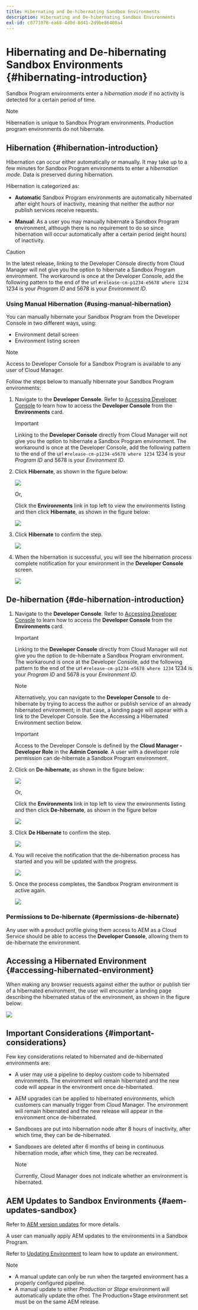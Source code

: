 ```yaml
---
title: Hibernating and De-hibernating Sandbox Environments 
description: Hibernating and De-hibernating Sandbox Environments
exl-id: c0771078-ea68-4d0d-8d41-2d9be86408a4
---
```

# Hibernating and De-hibernating Sandbox Environments {#hibernating-introduction}

Sandbox Program environments enter a *hibernation mode* if no activity is detected for a certain period of time.

>[!NOTE]
>Hibernation is unique to Sandbox Program environments. Production program environments do not hibernate.

## Hibernation {#hibernation-introduction}

Hibernation can occur either automatically or manually. It may take up to a few minutes for Sandbox Program environments to enter a *hibernation mode*. Data is preserved during hibernation.

Hibernation is categorized as:

* **Automatic**  Sandbox Program environments are automatically hibernated after eight hours of inactivity, meaning that neither the author nor publish services receive requests.

* **Manual**: As a user you may manually hibernate a Sandbox Program environment, although there is no requirement to do so since hibernation will occur automatically after a certain period (eight hours) of inactivity.

>[!CAUTION]
>In the latest release, linking to the Developer Console directly from Cloud Manager will not give you the option to hibernate a Sandbox Program environment. The workaround is once at the Developer Console, add the following pattern to the end of the url `#release-cm-p1234-e5678 where 1234` 1234 is your *Program ID* and 5678 is your *Environment ID*.

### Using Manual Hibernation {#using-manual-hibernation}

You can manually hibernate your Sandbox Program from the Developer Console in two different ways, using:

* Environment detail screen 
* Environment listing screen 

>[!NOTE]
>Access to Developer Console for a Sandbox Program is available to any user of Cloud Manager.

Follow the steps below to manually hibernate your Sandbox Program environments:

1. Navigate to the **Developer Console**. 
Refer to [Accessing Developer Console](/help/implementing/cloud-manager/manage-environments.md#accessing-developer-console) to learn how to access the **Developer Console** from the **Environments** card.
   >[!IMPORTANT]
   >Linking to the **Developer Console** directly from Cloud Manager will not give you the option to hibernate a Sandbox Program environment. The workaround is once at the Developer Console, add the following pattern to the end of the url `#release-cm-p1234-e5678 where 1234` 1234 is your *Program ID* and 5678 is your *Environment ID*.  

1. Click **Hibernate**, as shown in the figure below:

   ![](assets/hibernate-1.png)

   Or,

   Click the **Environments** link in top left to view the environments listing and then click **Hibernate**, as shown in the figure below:

   ![](assets/hibernate-1b.png)

1. Click **Hibernate** to confirm the step.

   ![](assets/hibernate-2.png)

1. When the hibernation is successful, you will see the hibernation process complete notification for your environment in the **Developer Console** screen.

   ![](assets/hibernate-4.png)


## De-hibernation {#de-hibernation-introduction}

1. Navigate to the **Developer Console**. 
Refer to [Accessing Developer Console](/help/implementing/cloud-manager/manage-environments.md#accessing-developer-console) to learn how to access the **Developer Console** from the **Environments** card.

   >[!IMPORTANT]
   >Linking to the **Developer Console** directly from Cloud Manager will not give you the option to de-hibernate a Sandbox Program environment. The workaround is once at the Developer Console, add the following pattern to the end of the url `#release-cm-p1234-e5678 where 1234` 1234 is your *Program ID* and 5678 is your *Environment ID*.

   >[!NOTE]
   >Alternatively, you can navigate to the **Developer Console** to de-hibernate by trying to access the author or publish service of an already hibernated environment; in that case, a landing page will appear with a link to the Developer Console. See the Accessing a Hibernated Environment section below.

   >[!IMPORTANT]
   >Access to the Developer Console is defined by the **Cloud Manager - Developer Role** in the **Admin Console**. A user with a developer role permission can de-hibernate a Sandbox Program environment.

1. Click on **De-hibernate**, as shown in the figure below:

    ![](assets/de-hibernation-img1.png)

    Or,

    Click the **Environments** link in top left to view the environments listing and then click **De-hibernate**, as shown in the figure below
 
    ![](assets/de-hibernate-1b.png)


1. Click **De Hibernate** to confirm the step.

   ![](assets/de-hibernation-img2.png)

1. You will receive the notification that the de-hibernation process has started and you will be updated with the progress.
   
   ![](assets/de-hibernation-img3.png)
   
1. Once the process completes, the Sandbox Program environment is active again.
 
   ![](assets/de-hibernation-img4.png)

### Permissions to De-hibernate {#permissions-de-hibernate}

Any user with a product profile giving them access to AEM as a Cloud Service should be able to access the **Developer Console**, allowing them to de-hibernate the environment. 

## Accessing a Hibernated Environment {#accessing-hibernated-environment}

When making any browser requests against either the author or publish tier of a hibernated environment, the user will encounter a landing page describing the hibernated status of the environment, as shown in the figure below:

![](assets/de-hibernation-img5.png)

## Important Considerations {#important-considerations}

Few key considerations related to hibernated and de-hibernated environments are:

* A user may use a pipeline to deploy custom code to hibernated environments. The environment will remain hibernated and the new code will appear in the environment once de-hibernated.

* AEM upgrades can be applied to hibernated environments, which customers can manually trigger from Cloud Manager. The environment will remain hibernated and the new release will appear in the environment once de-hibernated.

* Sandboxes are put into hibernation node after 8 hours of inactivity, after which time, they can be de-hibernated.

* Sandboxes are deleted after 6 months of being in continuous hibernation mode, after which time, they can be recreated.

   >[!NOTE]
   >Currently, Cloud Manager does not indicate whether an environment is hibernated.

## AEM Updates to Sandbox Environments {#aem-updates-sandbox}

Refer to [AEM version updates](/help/implementing/deploying/aem-version-updates.md) for more details.

A user can manually apply AEM updates to the environments in a Sandbox Program.

Refer to [Updating Environment](/help/implementing/cloud-manager/manage-environments.md#updating-dev-environment) to learn how to update an environment.

>[!NOTE]
>* A manual update can only be run when the targeted environment has a properly configured pipeline. 
>* A manual update to either *Production* or *Stage* environment will automatically update the other. The Production+Stage environment set must be on the same AEM release.
